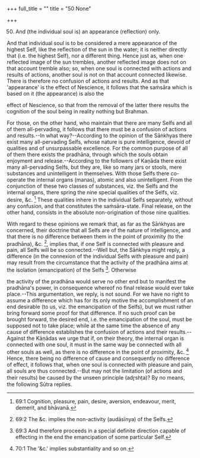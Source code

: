 +++
full_title = ""
title = "50 None"

+++


50. And (the individual soul is) an appearance (reflection) only.

And that individual soul is to be considered a mere appearance of the highest Self, like the reflection of the sun in the water; it is neither directly that (i.e. the highest Self), nor a different thing. Hence just as, when one reflected image of the sun trembles, another reflected image does not on that account tremble also; so, when one soul is connected with actions and results of actions, another soul is not on that account connected likewise. There is therefore no confusion of actions and results. And as that 'appearance' is the effect of Nescience, it follows that the saṁsāra which is based on it (the appearance) is also the

effect of Nescience, so that from the removal of the latter there results the cognition of the soul being in reality nothing but Brahman.

For those, on the other hand, who maintain that there are many Selfs and all of them all-pervading, it follows that there must be a confusion of actions and results.--In what way?--According to the opinion of the Sāṅkhyas there exist many all-pervading Selfs, whose nature is pure intelligence, devoid of qualities and of unsurpassable excellence. For the common purpose of all of them there exists the pradhāna, through which the souls obtain enjoyment and release.--According to the followers of Kaṇāda there exist many all-pervading Selfs, but they are, like so many jars or stools, mere substances and unintelligent in themselves. With those Selfs there co-operate the internal organs (manas), atomic and also unintelligent. From the conjunction of these two classes of substances, viz. the Selfs and the internal organs, there spring the nine special qualities of the Selfs, viz. desire, &c. [^fn_44] These qualities inhere in the individual Selfs separately, without any confusion, and that constitutes the saṁsāra-state. Final release, on the other hand, consists in the absolute non-origination of those nine qualities.

[^fn_44]: 69:1 Cognition, pleasure, pain, desire, aversion, endeavour, merit, demerit, and bhāvanā.

With regard to these opinions we remark that, as far as the Sāṅkhyas are concerned, their doctrine that all Selfs are of the nature of intelligence, and that there is no difference between them in the point of proximity (to the pradhāna), &c. [^fn_45], implies that, if one Self is connected with pleasure and pain, all Selfs will be so connected.--Well but, the Sāṅkhya might reply, a difference (in the connexion of the individual Selfs with pleasure and pain) may result from the circumstance that the activity of the pradhāna aims at the isolation (emancipation) of the Selfs [^fn_46]. Otherwise

[^fn_45]: 69:2 The &c. implies the non-activity (audāsīnya) of the Selfs.

[^fn_46]: 69:3 And therefore proceeds in a special definite direction capable of effecting in the end the emancipation of some particular Self.

the activity of the pradhāna would serve no other end but to manifest the pradhāna's power, in consequence whereof no final release would ever take place.--This argumentation, we reply, is not sound. For we have no right to assume a difference which has for its only motive the accomplishment of an end desirable (to us, viz. the emancipation of the Selfs), but we must rather bring forward some proof for that difference. If no such proof can be brought forward, the desired end, i.e. the emancipation of the soul, must be supposed not to take place; while at the same time the absence of any cause of difference establishes the confusion of actions and their results.--Against the Kāṇādas we urge that if, on their theory, the internal organ is connected with one soul, it must in the same way be connected with all other souls as well, as there is no difference in the point of proximity, &c. [^fn_47] Hence, there being no difference of cause and consequently no difference of effect, it follows that, when one soul is connected with pleasure and pain, all souls are thus connected.--But may not the limitation (of actions and their results) be caused by the unseen principle (adr̥shṭa)? By no means, the following Sūtra replies.

[^fn_47]: 70:1 The '&c.' implies substantiality and so on.

